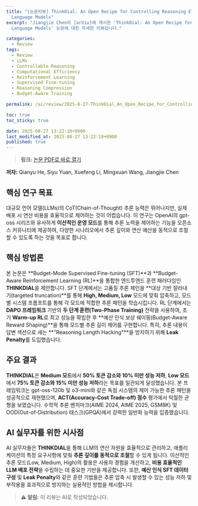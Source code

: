 ```yaml
---
title: "[논문리뷰] ThinkDial: An Open Recipe for Controlling Reasoning Effort in Large
  Language Models"
excerpt: "Jiangjie Chen이 [arXiv]에 게시한 'ThinkDial: An Open Recipe for Controlling Reasoning Effort in Large
  Language Models' 논문에 대한 자세한 리뷰입니다."

categories:
  - Review
tags:
  - Review
  - LLMs
  - Controllable Reasoning
  - Computational Efficiency
  - Reinforcement Learning
  - Supervised Fine-tuning
  - Reasoning Compression
  - Budget-Aware Training

permalink: /ai/review/2025-8-27-ThinkDial_An_Open_Recipe_for_Controlling_Reasoning_Effort_in_Large_Language_Models/

toc: true
toc_sticky: true

date: 2025-08-27 13:22:18+0900
last_modified_at: 2025-08-27 13:22:18+0900
published: true
---
```

> **링크:** [논문 PDF로 바로 열기](https://arxiv.org/abs/2508.18773)

**저자:** Qianyu He, Siyu Yuan, Xuefeng Li, Mingxuan Wang, Jiangjie Chen



## 핵심 연구 목표
대규모 언어 모델(LLMs)의 CoT(Chain-of-Thought) 추론 능력은 뛰어나지만, 실제 배포 시 연산 비용을 효율적으로 제어하는 것이 어렵습니다. 이 연구는 OpenAI의 gpt-oss 시리즈와 유사하게 **이산적인 운영 모드**를 통해 추론 노력을 제어하는 기능을 오픈소스 커뮤니티에 제공하여, 다양한 시나리오에서 추론 깊이와 연산 예산을 동적으로 조절할 수 있도록 하는 것을 목표로 합니다.

## 핵심 방법론
본 논문은 **Budget-Mode Supervised Fine-tuning (SFT)**과 **Budget-Aware Reinforcement Learning (RL)**을 통합한 엔드투엔드 훈련 패러다임인 **THINKDIAL**을 제안합니다. SFT 단계에서는 고품질 추론 체인을 **대상 기반 잘라내기(targeted truncation)**를 통해 **High, Medium, Low** 모드에 맞춰 압축하고, 모드별 시스템 프롬프트를 통해 각 모드에 적합한 추론 패턴을 학습시킵니다. RL 단계에서는 **DAPO 프레임워크** 기반의 **두 단계 훈련(Two-Phase Training)** 전략을 사용하여, 초기 **Warm-up RL**로 최고 성능을 확립한 후 **예산 인식 보상 쉐이핑(Budget-Aware Reward Shaping)**을 통해 모드별 추론 길이 제어를 구현합니다. 특히, 추론 내용이 답변 섹션으로 새는 **"Reasoning Length Hacking"**을 방지하기 위해 **Leak Penalty**를 도입했습니다.

## 주요 결과
**THINKDIAL**은 **Medium 모드**에서 **50% 토큰 감소와 10% 미만 성능 저하**, **Low 모드**에서 **75% 토큰 감소와 15% 미만 성능 저하**라는 목표를 일관되게 달성했습니다. 본 프레임워크는 gpt-oss-120b 및 o3-mini와 같은 독점 시스템의 제어 가능한 추론 패턴을 성공적으로 재현했으며, **ACT(Accuracy-Cost Trade-off) 점수** 평가에서 탁월한 균형을 보였습니다. 수학적 추론 벤치마크(AIME 2024, AIME 2025, GSM8K) 및 OOD(Out-of-Distribution) 태스크(GPQA)에서 강력한 일반화 능력을 입증했습니다.

## AI 실무자를 위한 시사점
AI 실무자들은 **THINKDIAL**을 통해 LLM의 연산 자원을 효율적으로 관리하고, 애플리케이션의 특정 요구사항에 맞춰 **추론 깊이를 동적으로 조절**할 수 있게 됩니다. 이산적인 추론 모드(Low, Medium, High)의 활용은 사용자 경험을 개선하고, **비용 효율적인 LLM 배포 전략**을 수립하는 데 중요한 기반을 제공합니다. 또한, **예산 인식 SFT 데이터 구성** 및 **Leak Penalty**와 같은 훈련 기법들은 추론 압축 시 발생할 수 있는 성능 저하 및 부작용을 효과적으로 방지하는 실용적인 방법을 제시합니다.

> ⚠️ **알림:** 이 리뷰는 AI로 작성되었습니다.